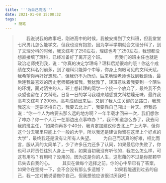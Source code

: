 ```yaml
---
title: '''为自己而活'''
date: 2021-01-08 15:00:32
tags:
	- 随笔
---
```


> &emsp;&emsp;我说说我的故事吧，刚进高中的时候，我被安排到了文科班，但我堂堂七尺男儿怎么能学文，但我也没有抱怨，因为学半学期就会文理分科了，到了文理分科的时候，我文综考了250左右，理综也考了250左右，我想都没想直接填了理科，已经准备好了离开这个班。<!--more-->
> &emsp;&emsp;但我们的班主任也就是政治老师找到我，说：“你真的决定学理吗？理科后期很难的哦！你这个成绩在文科名列前茅，到了理科只能算个中等，你身上肉眼可见的文科天赋，我希望你再好好想想。”，但我仍不为所动，后来地理老师也找到我谈话，最后连我最喜欢的历史老师都挽留我。我犹豫了，转班意味着我要到一个陌生的环境，面对陌生的人，班上想转理的同学一个接一个放弃了，最终我不负众望也留在了文科班。日复一日的学习我越来越感觉文科枯燥无味，最终我高考文综考了200分。高考成绩出来后，又到了我人生关键的岔路口，我想我这次一定要坚持自己，我要去北上广，我要靠自己闯出一片天。但我妈说：“你一个人为啥要去那么远的地方啊？一年半载才回来一次，我们想你了咋办？你一个人万一在那边出点事咋办？”，我不知道怎么办了，我去问我的班主任，“如果你再多个40分，我肯定加建议你去北上广上大学，但你这个分去哪里只能上个一般的大学，所以我还是建议你留在这里上个好点的大学”，最终我还是没有让所有人失望。
> &emsp;&emsp;为自己而活真的好难，相比而言，服从真的太简单了，少了许多压力还多了认同，如果最后你失败了，你也可以将责任往别人身上一推，如果当初我没有听他的，我怎么怎么样，可这有用吗？有用吗？没用的，因为这是你的人生，这慰藉的不过是你那颗早已失去自我的心。
> &emsp;&emsp;其实在做每个选择之前，你的心中早已有了答案，如果你在坚持一下，会不会没有那么多遗憾？
> &emsp;&emsp;如果我能遇到过去的自己，我一定对他说请做你自己。但我想他应该很讨厌我吧！